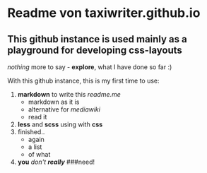 # Readme von taxiwriter.github.io
## This github instance is used mainly as a playground for developing css-layouts

*nothing* more to say - **explore**, what I have done so far :)

With this github instance, this is my first time to use:
1. **markdown** to write this *readme.me*
	* markdown as it is
	* alternative for *mediawiki*
 	* read it
2. **less** and **scss** using with **css**
3. finished..
	* again
	* a list
	* of what
4. **you** *don't* ***really***
###need!

